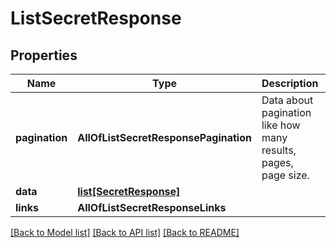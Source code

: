 # ListSecretResponse

## Properties
Name | Type | Description | Notes
------------ | ------------- | ------------- | -------------
**pagination** | **AllOfListSecretResponsePagination** | Data about pagination like how many results, pages, page size. | 
**data** | [**list[SecretResponse]**](SecretResponse.md) |  | 
**links** | **AllOfListSecretResponseLinks** |  | 

[[Back to Model list]](../README.md#documentation-for-models) [[Back to API list]](../README.md#documentation-for-api-endpoints) [[Back to README]](../README.md)


